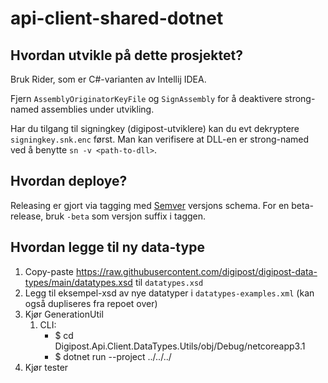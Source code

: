 # api-client-shared-dotnet

## Hvordan utvikle på dette prosjektet?
Bruk Rider, som er C#-varianten av Intellij IDEA.

Fjern `AssemblyOriginatorKeyFile` og `SignAssembly` for å deaktivere strong-named assemblies under utvikling. 

Har du tilgang til signingkey (digipost-utviklere) kan du evt dekryptere `signingkey.snk.enc` først. 
Man kan verifisere at DLL-en er strong-named ved å benytte `sn -v <path-to-dll>`.
 

## Hvordan deploye?
Releasing er gjort via tagging med [Semver](http://semver.org) versjons schema. For en beta-release, bruk `-beta` som versjon suffix i taggen.


## Hvordan legge til ny data-type

1. Copy-paste https://raw.githubusercontent.com/digipost/digipost-data-types/main/datatypes.xsd til `datatypes.xsd`
2. Legg til eksempel-xsd av nye datatyper i `datatypes-examples.xml` (kan også dupliseres fra repoet over)
3. Kjør GenerationUtil
    1. CLI:
        * $ cd Digipost.Api.Client.DataTypes.Utils/obj/Debug/netcoreapp3.1
        * $ dotnet run --project ../../../
4. Kjør tester

